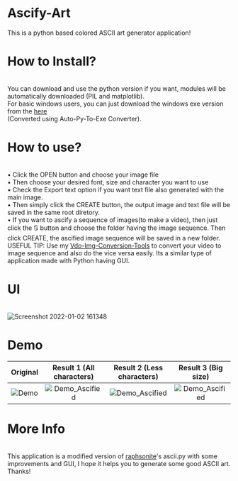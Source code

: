 # Ascify-Art
This is a python based colored ASCII art generator application!
# How to Install?
<br> You can download and use the python version if you want, modules will be automatically downloaded (PIL and matplotlib).
<br> For basic windows users, you can just download the windows exe version from the [here](https://github.com/Akascape/Ascify-Art/releases/download/v0.2/Ascify-Art_win64.zip)
<br>(Converted using Auto-Py-To-Exe Converter).
# How to use?
<br>• Click the OPEN button and choose your image file
<br>• Then choose your desired font, size and character you want to use
<br>• Check the Export text option if you want text file also generated with the main image.
<br>• Then simply click the CREATE button, the output image and text file will be saved in the same root diretory.
<br>• If you want to ascify a sequence of images(to make a video), then just click the 🔃 button and choose the folder having the image sequence. Then click CREATE, the ascified image sequence will be saved in a new folder. 
<br> USEFUL TIP: Use my [Vdo-Img-Conversion-Tools](https://github.com/Akascape/Vdo-Img-Conversion-Tools) to convert your video to image sequence and also do the vice versa easily. Its a similar type of application made with Python having GUI.
# UI
<br>![Screenshot 2022-01-02 161348](https://user-images.githubusercontent.com/89206401/147874065-0892f73e-602e-4ac5-a631-31567355bf12.png)
# Demo
| Original | Result 1 (All characters) | Result 2 (Less characters) | Result 3 (Big size) |
|:--------:|:--------:|:--------:|:--------:|
|![Demo](https://user-images.githubusercontent.com/89206401/147851171-4d635140-e7b3-45e8-b634-f411ee416e3e.png) |![Demo_Ascified](https://user-images.githubusercontent.com/89206401/147851176-576b231b-eccc-42ec-8a11-cebc68db9a7a.png) | ![Demo_Ascified](https://user-images.githubusercontent.com/89206401/147852092-8eed3755-bc6e-48ec-8db9-d30f4e76eba6.png) |![Demo_Ascified](https://user-images.githubusercontent.com/89206401/147852255-43e28d34-1c61-480e-b13f-ce4ed9c9a494.png)
# More Info
<br> This application is a modified version of [raphsonite](https://raphsonite.github.io/)'s ascii.py with some improvements and GUI, I hope it helps you to generate some good ASCII art. Thanks!
